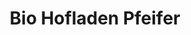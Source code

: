 ---
title: "Bio Hofladen Pfeifer"
url: /bad-soden-am-taunus/bio-hofladen-pfeifer/
shop: Hofladen
---